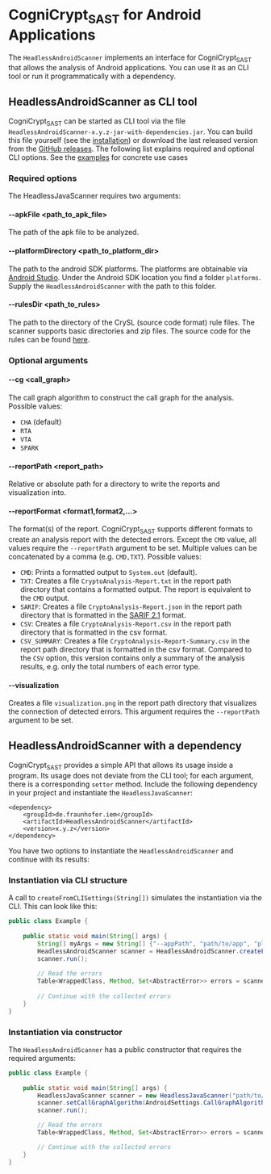 # CogniCrypt<sub>SAST</sub> for Android Applications

The `HeadlessAndroidScanner` implements an interface for CogniCrypt<sub>SAST</sub> that allows the analysis of Android applications. You can use it as an CLI tool or run it programmatically with a dependency.

## HeadlessAndroidScanner as CLI tool
CogniCrypt<sub>SAST</sub> can be started as CLI tool via the file `HeadlessAndroidScanner-x.y.z-jar-with-dependencies.jar`. You can build this file yourself (see the [installation](installation.md)) or download the last released version from the [GitHub releases](https://github.com/CROSSINGTUD/CryptoAnalysis/releases). The following list explains required and optional CLI options. See the [examples](examples.md) for concrete use cases

### Required options
The HeadlessJavaScanner requires two arguments:
#### --apkFile \<path_to_apk_file\>
The path of the apk file to be analyzed.

#### --platformDirectory \<path_to_platform_dir\> 
The path to the android SDK platforms. The platforms are obtainable via [Android Studio](https://developer.android.com/tools/releases/platforms?hl=de). Under the Android SDK location you find a folder `platforms`. Supply the `HeadlessAndroidScanner` with the path to this folder.

#### --rulesDir \<path_to_rules\>
The path to the directory of the CrySL (source code format) rule files. The scanner supports basic directories and zip files. The source code for the rules can be found [here](https://github.com/CROSSINGTUD/Crypto-API-Rules).

### Optional arguments
#### --cg \<call_graph\>
The call graph algorithm to construct the call graph for the analysis. Possible values:
- `CHA` (default)
- `RTA`
- `VTA`
- `SPARK`

#### --reportPath \<report_path\>
Relative or absolute path for a directory to write the reports and visualization into.

#### --reportFormat \<format1,format2,...\>
The format(s) of the report. CogniCrypt<sub>SAST</sub> supports different formats to create an analysis report with the detected errors. Except the `CMD` value, all values require the `--reportPath` argument to be set. Multiple values can be concatenated by a comma (e.g. `CMD,TXT`). Possible values:
- `CMD`: Prints a formatted output to `System.out` (default).
- `TXT`: Creates a file `CryptoAnalysis-Report.txt` in the report path directory that contains a formatted output. The report is equivalent to the `CMD` output.
- `SARIF`: Creates a file `CryptoAnalysis-Report.json` in the report path directory that is formatted in the [SARIF 2.1](https://docs.oasis-open.org/sarif/sarif/v2.1.0/sarif-v2.1.0.html) format.
- `CSV`: Creates a file `CryptoAnalysis-Report.csv` in the report path directory that is formatted in the csv format.
- `CSV_SUMMARY`: Creates a file `CryptoAnalysis-Report-Summary.csv` in the report path directory that is formatted in the csv format. Compared to the `CSV` option, this version contains only a summary of the analysis results, e.g. only the total numbers of each error type.

#### --visualization
Creates a file `visualization.png` in the report path directory that visualizes the connection of detected errors. This argument requires the `--reportPath` argument to be set.

## HeadlessAndroidScanner with a dependency
CogniCrypt<sub>SAST</sub> provides a simple API that allows its usage inside a program. Its usage does not deviate from the CLI tool; for each argument, there is a corresponding `setter` method. Include the following dependency in your project and instantiate the `HeadlessJavaScanner`:

```
<dependency>
    <groupId>de.fraunhofer.iem</groupId>
    <artifactId>HeadlessAndroidScanner</artifactId>
    <version>x.y.z</version>
</dependency>
```

You have two options to instantiate the `HeadlessAndroidScanner` and continue with its results:

### Instantiation via CLI structure
A call to `createFromCLISettings(String[])` simulates the instantiation via the CLI. This can look like this:
```java
public class Example {
    
    public static void main(String[] args) {
        String[] myArgs = new String[] {"--appPath", "path/to/app", "platformDirectory", "path/to/platforms", "--rulesDir", "path/to/rules"};
        HeadlessAndroidScanner scanner = HeadlessAndroidScanner.createFromCLISettings(myArgs);
        scanner.run();
        
        // Read the errors
        Table<WrappedClass, Method, Set<AbstractError>> errors = scanner.getCollectedErrors();
        
        // Continue with the collected errors
    }
}

```

### Instantiation via constructor
The `HeadlessAndroidScanner` has a public constructor that requires the required arguments:
```java
public class Example {
    
    public static void main(String[] args) {
        HeadlessJavaScanner scanner = new HeadlessJavaScanner("path/to/app", "path/to/platforms", "path/to/rules");
        scanner.setCallGraphAlgorithm(AndroidSettings.CallGraphAlgorithm.SPARK);
        scanner.run();

        // Read the errors
        Table<WrappedClass, Method, Set<AbstractError>> errors = scanner.getCollectedErrors();

        // Continue with the collected errors
    }
}
```
